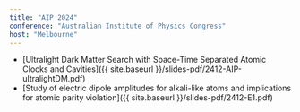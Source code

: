 ```yaml
---
title: "AIP 2024"
conference: "Australian Institute of Physics Congress"
host: "Melbourne"
---
```

* [Ultralight Dark Matter Search with Space-Time Separated Atomic Clocks and Cavities]({{ site.baseurl }}/slides-pdf/2412-AIP-ultralightDM.pdf)
* [Study of electric dipole amplitudes for alkali-like atoms
and implications for atomic parity violation]({{ site.baseurl }}/slides-pdf/2412-E1.pdf)

